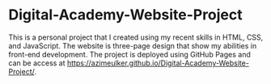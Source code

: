 # Digital-Academy-Website-Project

This is a personal project that I created using my recent skills in HTML, CSS, and JavaScript.
The website is three-page design that show my abilities in front-end development.
The project is deployed using GitHub Pages and can be access at https://azimeulker.github.io/Digital-Academy-Website-Project/.
